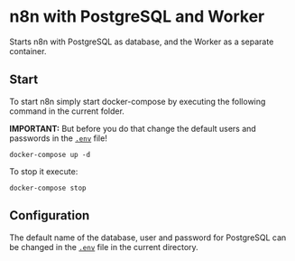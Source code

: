 # n8n with PostgreSQL and Worker

Starts n8n with PostgreSQL as database, and the Worker as a separate container.

## Start

To start n8n simply start docker-compose by executing the following
command in the current folder.

**IMPORTANT:** But before you do that change the default users and passwords in the [`.env`](.env) file!

```
docker-compose up -d
```

To stop it execute:

```
docker-compose stop
```

## Configuration

The default name of the database, user and password for PostgreSQL can be changed in the [`.env`](.env) file in the current directory.